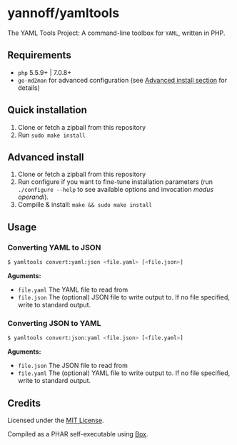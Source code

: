 # yannoff/yamltools

The YAML Tools Project: A command-line toolbox for `YAML`, written in PHP.

## Requirements

- `php` 5.5.9+ | 7.0.8+
- `go-md2man` for advanced configuration (see [Advanced install section](#advanced-install) for details)


## Quick installation

1. Clone or fetch a zipball from this repository
2. Run `sudo make install`

## Advanced install 

1. Clone or fetch a zipball from this repository
2. Run configure if you want to fine-tune installation parameters (run `./configure --help` to see available options and invocation _modus operandi_).
3. Compille & install: `make && sudo make install`

## Usage

### Converting YAML to JSON

```bash
$ yamltools convert:yaml:json <file.yaml> [<file.json>]
```

**Aguments:**

- `file.yaml` The YAML file to read from
- `file.json` The (optional) JSON file to write output to. If no file specified, write to standard output. 

### Converting JSON to YAML

```bash
$ yamltools convert:json:yaml <file.json> [<file.yaml>]
```

**Aguments:**

- `file.json` The JSON file to read from
- `file.yaml` The (optional) YAML file to write output to. If no file specified, write to standard output. 

## Credits

Licensed under the [MIT License](LICENSE).

Compiled as a PHAR self-executable using [Box](https://github.com/box-project/box2).
